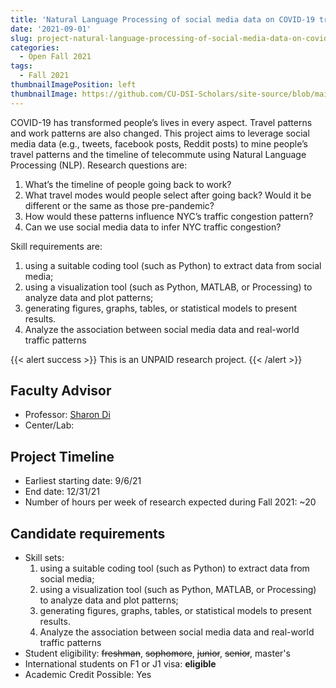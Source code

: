 ```yaml
---
title: 'Natural Language Processing of social media data on COVID-19 travel pattern analysis'
date: '2021-09-01'
slug: project-natural-language-processing-of-social-media-data-on-covid-19-travel-pattern-analysis
categories:
  - Open Fall 2021
tags:
  - Fall 2021
thumbnailImagePosition: left
thumbnailImage: https://github.com/CU-DSI-Scholars/site-source/blob/main/static/img/human_earth.png?raw=true
---
```

COVID-19 has transformed people’s lives in every aspect. Travel patterns and work patterns are also changed. This project aims to leverage social media data (e.g., tweets, facebook posts, Reddit posts) to mine people’s travel patterns and the timeline of telecommute using Natural Language Processing (NLP). Research questions are:

<!--more-->

1.	What’s the timeline of people going back to work?
2.	What travel modes would people select after going back? Would it be different or the same as those pre-pandemic?
3.	How would these patterns influence NYC’s traffic congestion pattern?
4.	Can we use social media data to infer NYC traffic congestion? 

Skill requirements are:  
1.	using a suitable coding tool (such as Python) to extract data from social media;  
2.	using a visualization tool (such as Python, MATLAB, or Processing) to analyze data and plot patterns; 
3.	generating figures, graphs, tables, or statistical models to present results. 
4.	Analyze the association between social media data and real-world traffic patterns

{{< alert success >}}
This is an UNPAID research project.
{{< /alert >}}

## Faculty Advisor
+ Professor: [Sharon Di ](https://sharondi-columbia.wixsite.com/ditectlab/home-1)
+ Center/Lab: 

## Project Timeline
+ Earliest starting date: 9/6/21
+ End date: 12/31/21
+ Number of hours per week of research expected during Fall 2021: ~20

## Candidate requirements
+ Skill sets: 
  1.	using a suitable coding tool (such as Python) to extract data from social media;  
  2.	using a visualization tool (such as Python, MATLAB, or Processing) to analyze data and plot patterns; 
  3.	generating figures, graphs, tables, or statistical models to present results. 
  4.	Analyze the association between social media data and real-world traffic patterns
+ Student eligibility: ~~freshman~~, ~~sophomore~~, ~~junior~~, ~~senior~~, master's
+ International students on F1 or J1 visa: **eligible**
+ Academic Credit Possible: Yes

